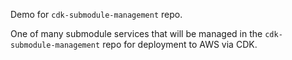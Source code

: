 Demo for `cdk-submodule-management` repo.

One of many submodule services that will be managed in the `cdk-submodule-management` repo for deployment to AWS via CDK.
